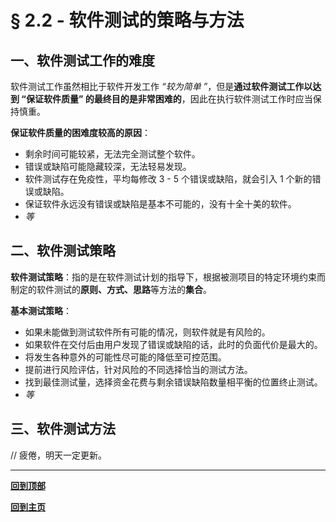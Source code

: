 # § 2.2 - 软件测试的策略与方法

## 一、软件测试工作的难度

软件测试工作虽然相比于软件开发工作 *“较为简单 ”*，但是**通过软件测试工作以达到 “保证软件质量” 的最终目的是非常困难的**，因此在执行软件测试工作时应当保持慎重。

**保证软件质量的困难度较高的原因**：

- 剩余时间可能较紧，无法完全测试整个软件。
- 错误或缺陷可能隐藏较深，无法轻易发现。
- 软件测试存在免疫性，平均每修改 3 - 5 个错误或缺陷，就会引入 1 个新的错误或缺陷。
- 保证软件永远没有错误或缺陷是基本不可能的，没有十全十美的软件。
- *等*

## 二、软件测试策略

**软件测试策略**：指的是在软件测试计划的指导下，根据被测项目的特定环境约束而制定的软件测试的**原则、方式、思路**等方法的**集合**。

**基本测试策略**：

- 如果未能做到测试软件所有可能的情况，则软件就是有风险的。
- 如果软件在交付后由用户发现了错误或缺陷的话，此时的负面代价是最大的。
- 将发生各种意外的可能性尽可能的降低至可控范围。
- 提前进行风险评估，针对风险的不同选择恰当的测试方法。
- 找到最佳测试量，选择资金花费与剩余错误缺陷数量相平衡的位置终止测试。
- *等*

## 三、软件测试方法

// 疲倦，明天一定更新。

---
[**回到顶部**]()

[**回到主页**](https://github.com/Lingggao/Software-Testing-Basics#%E8%BD%AF%E4%BB%B6%E6%B5%8B%E8%AF%95%E5%9F%BA%E7%A1%80)